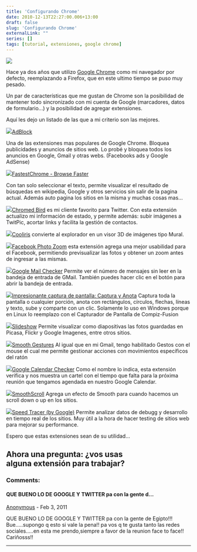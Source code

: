 ```yaml
---
title: 'Configurando Chrome'
date: 2010-12-13T22:27:00.006+13:00
draft: false
slug: 'Configurando Chrome'
externalLink: ""
series: []
tags: [tutorial, extensiones, google chrome]
---
```


[![](http://3.bp.blogspot.com/_YgRWyZGNN_Y/TQXdHiJPS9I/AAAAAAAAJXU/YsPdNKyzXyM/s1600/screenshot32.png)](http://3.bp.blogspot.com/_YgRWyZGNN_Y/TQXdHiJPS9I/AAAAAAAAJXU/YsPdNKyzXyM/s1600/screenshot32.png)

Hace ya dos años que utilizo [Google Chrome](http://www.google.com/chrome?hl=es) como mi navegador por defecto, reemplazando a Firefox, que en este ultimo tiempo se puso muy pesado. 

Un par de características que me gustan de Chrome son la posibilidad de mantener todo sincronizado con mi cuenta de Google (marcadores, datos de formulario...) y la posibilidad de agregar extensiones.  

Aquí les dejo un listado de las que a mi criterio son las mejores.  

[![](http://1.bp.blogspot.com/_YgRWyZGNN_Y/TQXZDcvEJRI/AAAAAAAAJWM/7RvYeQFWZHE/s1600/screenshot14.png)](http://1.bp.blogspot.com/_YgRWyZGNN_Y/TQXZDcvEJRI/AAAAAAAAJWM/7RvYeQFWZHE/s1600/screenshot14.png)[AdBlock](https://chrome.google.com/extensions/detail/gighmmpiobklfepjocnamgkkbiglidom) 

Una de las extensiones mas populares de Google Chrome. Bloquea publicidades y anuncios de sitios web. Lo probé y bloquea todos los anuncios en Google, Gmail y otras webs. (Facebooks ads y Google AdSense)

[![](http://2.bp.blogspot.com/_YgRWyZGNN_Y/TQXZFeG8ruI/AAAAAAAAJWk/qNt4vKBSBwQ/s1600/screenshot20.png)](http://2.bp.blogspot.com/_YgRWyZGNN_Y/TQXZFeG8ruI/AAAAAAAAJWk/qNt4vKBSBwQ/s1600/screenshot20.png)[FastestChrome - Browse Faster](https://chrome.google.com/extensions/detail/mmffncokckfccddfenhkhnllmlobdahm)

Con tan solo seleccionar el texto, permite visualizar el resultado de búsquedas en wikipedia, Google y otros servicios sin salir de la pagina actual. Además auto pagina los sitios en la misma y muchas cosas mas...

[![](http://1.bp.blogspot.com/_YgRWyZGNN_Y/TQXZECK07sI/AAAAAAAAJWU/7OeHm01jp2c/s1600/screenshot16.png)](http://1.bp.blogspot.com/_YgRWyZGNN_Y/TQXZECK07sI/AAAAAAAAJWU/7OeHm01jp2c/s1600/screenshot16.png)[Chromed Bird](https://chrome.google.com/extensions/detail/encaiiljifbdbjlphpgpiimidegddhic) es mi cliente favorito para Twitter. Con esta extensión actualizo mi información de estado, y permite además: subir imágenes a TwitPic, acortar links y facilita la gestión de contactos.

  
  

![](http://3.bp.blogspot.com/_YgRWyZGNN_Y/TQXZEYwMeMI/AAAAAAAAJWY/EKwl7wNaxy8/s1600/screenshot17.png)[Cooliris](https://chrome.google.com/extensions/detail/noocneohefmdhonidldnlhaainpiomkp) convierte al explorador en un visor 3D de imágenes tipo Mural.

  

[![](http://3.bp.blogspot.com/_YgRWyZGNN_Y/TQXZFOy26hI/AAAAAAAAJWg/k_u26Ta3UOs/s1600/screenshot19.png)](http://3.bp.blogspot.com/_YgRWyZGNN_Y/TQXZFOy26hI/AAAAAAAAJWg/k_u26Ta3UOs/s1600/screenshot19.png)[Facebook Photo Zoom](https://chrome.google.com/extensions/detail/elioihkkcdgakfbahdoddophfngopipi) esta extensión agrega una mejor usabilidad para el Facebook, permitiendo previsualizar las fotos y obtener un zoom antes de ingresar a las mismas.

  

[![](http://4.bp.blogspot.com/_YgRWyZGNN_Y/TQXZGNZ7WaI/AAAAAAAAJWs/IDhjiCcouqE/s1600/screenshot22.png)](http://4.bp.blogspot.com/_YgRWyZGNN_Y/TQXZGNZ7WaI/AAAAAAAAJWs/IDhjiCcouqE/s1600/screenshot22.png)[Google Mail Checker](https://chrome.google.com/extensions/detail/mihcahmgecmbnbcchbopgniflfhgnkff) Permite ver el número de mensajes sin leer en la bandeja de entrada de GMail. También puedes hacer clic en el botón para abrir la bandeja de entrada.

  

[![](http://4.bp.blogspot.com/_YgRWyZGNN_Y/TQXZHaRo4NI/AAAAAAAAJWw/aK2dm8Nub2Y/s1600/screenshot23.png)](http://4.bp.blogspot.com/_YgRWyZGNN_Y/TQXZHaRo4NI/AAAAAAAAJWw/aK2dm8Nub2Y/s1600/screenshot23.png)[Impresionante captura de pantalla: Captura y Anota](https://chrome.google.com/extensions/detail/alelhddbbhepgpmgidjdcjakblofbmce) Captura toda la pantalla o cualquier porción, anota con rectángulos, círculos, flechas, líneas y texto, sube y comparte con un clic. Solamente lo uso en Windows porque en Linux lo reemplazo con el Capturador de Pantalla de Compiz-Fusion

  

[![](http://3.bp.blogspot.com/_YgRWyZGNN_Y/TQXZH9KINFI/AAAAAAAAJW0/kdH2Q_tqWAQ/s1600/screenshot24.png)](http://3.bp.blogspot.com/_YgRWyZGNN_Y/TQXZH9KINFI/AAAAAAAAJW0/kdH2Q_tqWAQ/s1600/screenshot24.png)[Slideshow](https://chrome.google.com/extensions/detail/hijbjhjjipenfibfbleadidijdimlpmk) Permite visualizar como diapositivas las fotos guardadas en Picasa, Flickr y Google Imagenes, entre otros sitios.

  

[![](http://4.bp.blogspot.com/_YgRWyZGNN_Y/TQXZIPHdIDI/AAAAAAAAJW4/vKG_xbkmKYA/s1600/screenshot25.png)](http://4.bp.blogspot.com/_YgRWyZGNN_Y/TQXZIPHdIDI/AAAAAAAAJW4/vKG_xbkmKYA/s1600/screenshot25.png)[Smooth Gestures](https://chrome.google.com/extensions/detail/lfkgmnnajiljnolcgolmmgnecgldgeld) Al igual que en mi Gmail, tengo habilitado Gestos con el mouse el cual me permite gestionar acciones con movimientos específicos del ratón

  

[![](http://4.bp.blogspot.com/_YgRWyZGNN_Y/TQXZkgJqDoI/AAAAAAAAJXM/OdVNCTgYboM/s1600/screenshot31.png)](http://4.bp.blogspot.com/_YgRWyZGNN_Y/TQXZkgJqDoI/AAAAAAAAJXM/OdVNCTgYboM/s1600/screenshot31.png)[Google Calendar Checker](https://chrome.google.com/extensions/detail/ookhcbgokankfmjafalglpofmolfopek) Como el nombre lo indica, esta extensión verifica y nos muestra un cartel con el tiempo que falta para la próxima reunión que tengamos agendada en nuestro Google Calendar.

  

[![](http://3.bp.blogspot.com/_YgRWyZGNN_Y/TQXZIvhLqAI/AAAAAAAAJW8/aaZ_WjguNBE/s1600/screenshot26.png)](http://3.bp.blogspot.com/_YgRWyZGNN_Y/TQXZIvhLqAI/AAAAAAAAJW8/aaZ_WjguNBE/s1600/screenshot26.png)[SmoothScroll](https://chrome.google.com/extensions/detail/cccpiddacjljmfbbgeimpelpndgpoknn) Agrega un efecto de Smooth para cuando hacemos un scroll down o up en los sitios.

  

[![](http://1.bp.blogspot.com/_YgRWyZGNN_Y/TQXZJEi_EiI/AAAAAAAAJXA/HnBYf3htxQs/s1600/screenshot27.png)](http://1.bp.blogspot.com/_YgRWyZGNN_Y/TQXZJEi_EiI/AAAAAAAAJXA/HnBYf3htxQs/s1600/screenshot27.png)[Speed Tracer (by Google)](https://chrome.google.com/extensions/detail/ognampngfcbddbfemdapefohjiobgbdl) Permite analizar datos de debugg y desarrollo en tiempo real de los sitios. Muy útil a la hora de hacer testing de sitios web para mejorar su performance.

  

  

Espero que estas extensiones sean de su utilidad...

Ahora una pregunta: ¿vos usas alguna extensión para trabajar?
---
### Comments:
#### QUE BUENO LO DE GOOGLE Y TWITTER pa con la gente d...
[Anonymous]( "noreply@blogger.com") - <time datetime="2011-02-10T15:17:17.248+13:00">Feb 3, 2011</time>

QUE BUENO LO DE GOOGLE Y TWITTER pa con la gente de Egipto!!! Bue.....supongo q esto si vale la pena!! pa vos q te gusta tanto las redes sociales.....en esta me prendo,siempre a favor de la reunion face to face!! Cariñosss!!
<hr />
